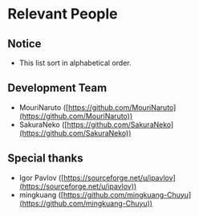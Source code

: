 ﻿# Relevant People 

## Notice

- This list sort in alphabetical order.

## Development Team

- MouriNaruto ([https://github.com/MouriNaruto](https://github.com/MouriNaruto))
- SakuraNeko ([https://github.com/SakuraNeko](https://github.com/SakuraNeko))

## Special thanks

- Igor Pavlov ([https://sourceforge.net/u/ipavlov](https://sourceforge.net/u/ipavlov))
- mingkuang ([https://github.com/mingkuang-Chuyu](https://github.com/mingkuang-Chuyu))
